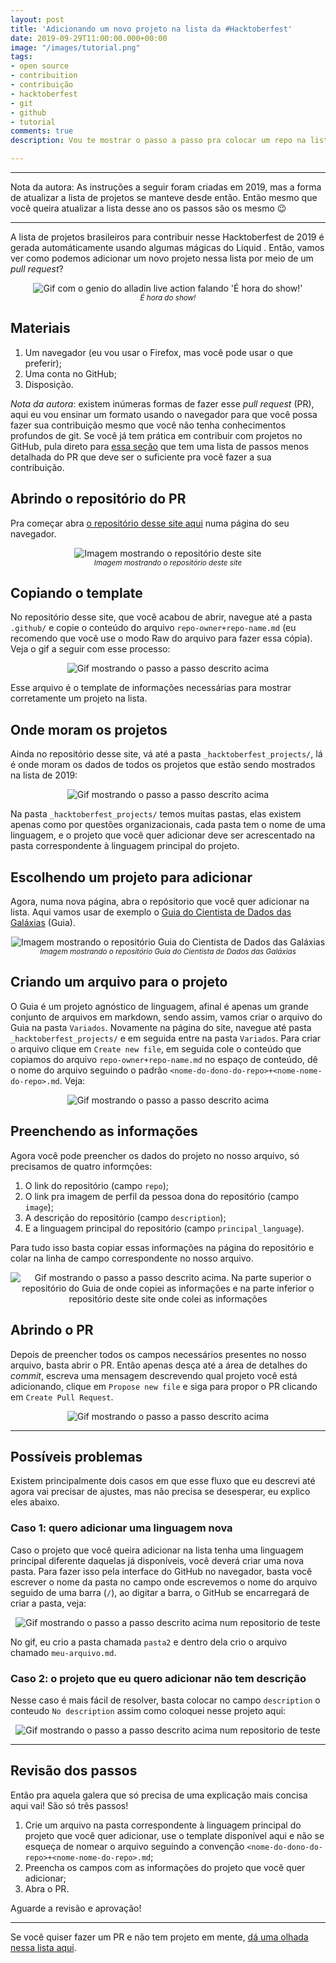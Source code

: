 ```yaml
---
layout: post
title: 'Adicionando um novo projeto na lista da #Hacktoberfest'
date: 2019-09-29T11:00:00.000+00:00
image: "/images/tutorial.png"
tags:
- open source
- contribuition
- contribuição
- hacktoberfest
- git
- github
- tutorial
comments: true
description: Vou te mostrar o passo a passo pra colocar um repo na lista de 2019

---
```


***
Nota da autora: As instruções a seguir foram criadas em 2019, mas a forma de atualizar a lista de projetos se manteve desde então. Então mesmo que você queira atualizar a lista desse ano os passos são os mesmo 😉
***

A lista de projetos brasileiros para contribuir nesse Hacktoberfest de 2019 é gerada automáticamente usando algumas mágicas do Liquid <!--como eu explico nesse outro artigo-->. Então, vamos ver como podemos adicionar um novo projeto nessa lista por meio de um _pull request_?

<center>
<img src="/images/showtime.gif" alt="Gif com o genio do alladin live action falando 'É hora do show!'"/>
<br>
<small><i>É hora do show!</i></small>
</center>

## Materiais

1. Um navegador (eu vou usar o Firefox, mas você pode usar o que preferir);
2. Uma conta no GitHub;
3. Disposição.

_Nota da autora_: existem inúmeras formas de fazer esse _pull request_ (PR), aqui eu vou ensinar um formato usando o navegador para que você possa fazer sua contribuição mesmo que você não tenha conhecimentos profundos de git. Se você já tem prática em contribuir com projetos no GitHub, pula direto para <a href="#revisao">essa seção</a> que tem uma lista de passos menos detalhada do PR que deve ser o suficiente pra você fazer a sua contribuição.

## Abrindo o repositório do PR

Pra começar abra [o repositório desse site aqui](https://github.com/jtemporal/jtemporal.github.io) numa página do seu navegador.

<center>
<img src="/images/repo-jtemporal.png" alt="Imagem mostrando o repositório deste site"/>
<br>
<small><i>Imagem mostrando o repositório deste site</i></small>
</center>

## Copiando o template

No repositório desse site, que você acabou de abrir, navegue até a pasta `.github/` e copie o conteúdo do arquivo `repo-owner+repo-name.md` (eu recomendo que você use o modo Raw do arquivo para fazer essa cópia). Veja o gif a seguir com esse processo:

<center>
<img src="https://raw.githubusercontent.com/jtemporal/jtemporal.github.io/main/images/hacktober_2019/hacktober_2019_passo_2.gif" alt="Gif mostrando o passo a passo descrito acima"/>
</center>

Esse arquivo é o template de informações necessárias para mostrar corretamente um projeto na lista.

## Onde moram os projetos

Ainda no repositório desse site, vá até a pasta `_hacktoberfest_projects/`, lá é onde moram os dados de todos os projetos que estão sendo mostrados na lista de 2019:

<center>
<img src="https://raw.githubusercontent.com/jtemporal/jtemporal.github.io/main/images/hacktober_2019/hacktober_2019_passo_3.gif" alt="Gif mostrando o passo a passo descrito acima"/>
</center>

Na pasta `_hacktoberfest_projects/` temos muitas pastas, elas existem apenas como por questões organizacionais, cada pasta tem o nome de uma linguagem, e o projeto que você quer adicionar deve ser acrescentado na pasta correspondente à linguagem principal do projeto.

## Escolhendo um projeto para adicionar

Agora, numa nova página, abra o repósitorio que você quer adicionar na lista. Aqui vamos usar de exemplo o [Guia do Cientista de Dados das Galáxias](https://github.com/PizzaDeDados/datascience-pizza) (Guia).

<center>
<img src="/images/repo-guia-github.png" alt="Imagem mostrando o repositório Guia do Cientista de Dados das Galáxias"/>
<br>
<small><i>Imagem mostrando o repositório Guia do Cientista de Dados das Galáxias</i></small>
</center>

## Criando um arquivo para o projeto

O Guia é um projeto agnóstico de linguagem, afinal é apenas um grande conjunto de arquivos em markdown, sendo assim, vamos criar o arquivo do Guia na pasta  `Variados`. Novamente na página do site, navegue até pasta  `_hacktoberfest_projects/` e em seguida entre na pasta `Variados`. Para criar o arquivo clique em `Create new file`, em seguida cole o conteúdo que copiamos do arquivo `repo-owner+repo-name.md` no espaço de conteúdo, dê o nome do arquivo seguindo o padrão `<nome-do-dono-do-repo>+<nome-nome-do-repo>.md`. Veja:

<center>
<img src="https://raw.githubusercontent.com/jtemporal/jtemporal.github.io/main/images/hacktober_2019/hacktober_2019_passo_5.gif" alt="Gif mostrando o passo a passo descrito acima"/>
</center>

## Preenchendo as informações

Agora você pode preencher os dados do projeto no nosso arquivo, só precisamos de quatro informções:

1. O link do repositório (campo `repo`);
2. O link pra imagem de perfil da pessoa dona do repositório (campo `image`);
3. A descrição do repositório (campo `description`);
4. E a linguagem principal do repositório (campo `principal_language`).

Para tudo isso basta copiar essas informações na página do repositório e colar na linha de campo correspondente no nosso arquivo.

<center>
<img src="https://raw.githubusercontent.com/jtemporal/jtemporal.github.io/main/images/hacktober_2019/hacktober_2019_passo_6.gif" alt="Gif mostrando o passo a passo descrito acima. Na parte superior o repositório do Guia de onde copiei as informações e na parte inferior o repositório deste site onde colei as informações"/>
</center>

## Abrindo o PR

Depois de preencher todos os campos necessários presentes no nosso arquivo, basta abrir o PR. Então apenas desça até a área de detalhes do _commit_, escreva uma mensagem descrevendo qual projeto você está adicionando, clique em `Propose new file` e siga para propor o PR clicando em `Create Pull Request`.

<center>
<img src="https://raw.githubusercontent.com/jtemporal/jtemporal.github.io/main/images/hacktober_2019/hacktober_2019_passo_7.gif" alt="Gif mostrando o passo a passo descrito acima"/>
</center>

***

## Possíveis problemas

Existem principalmente dois casos em que esse fluxo que eu descrevi até agora vai precisar de ajustes, mas não precisa se desesperar, eu explico eles abaixo.

### Caso 1: quero adicionar uma linguagem nova

Caso o projeto que você queira adicionar na lista tenha uma linguagem principal diferente daquelas já disponíveis, você deverá criar uma nova pasta. Para fazer isso pela interface do GitHub no navegador, basta você escrever o nome da pasta no campo onde escrevemos o nome do arquivo seguido de uma barra (`/`), ao digitar a barra, o GitHub se encarregará de criar a pasta, veja:

<center>
<img src="https://raw.githubusercontent.com/jtemporal/jtemporal.github.io/main/images/hacktober_2019/hacktober_2019_criando_pasta.gif" alt="Gif mostrando o passo a passo descrito acima num repositorio de teste"/>
</center>

No gif, eu crio a pasta chamada `pasta2` e dentro dela crio o arquivo chamado `meu-arquivo.md`.

### Caso 2: o projeto que eu quero adicionar não tem descrição

Nesse caso é mais fácil de resolver, basta colocar no campo `description` o conteudo `No description` assim como coloquei nesse projeto aqui:

<center>
<img src="https://raw.githubusercontent.com/jtemporal/jtemporal.github.io/main/images/hacktober_2019/hacktober_2019_no_description.gif" alt="Gif mostrando o passo a passo descrito acima num repositorio de teste"/>
</center>

***

<h2 id="revisao">Revisão dos passos</h2>

Então pra aquela galera que só precisa de uma explicação mais concisa aqui vai! São só três passos!

1. Crie um arquivo na pasta correspondente à linguagem principal do projeto que você quer adicionar, use o template disponível aqui e não se esqueça de nomear o arquivo seguindo a convenção `<nome-do-dono-do-repo>+<nome-nome-do-repo>.md`;
2. Preencha os campos com as informações do projeto que você quer adicionar;
3. Abra o PR.

Aguarde a revisão e aprovação!

***

Se você quiser fazer um PR e não tem projeto em mente, [dá uma olhada nessa lista aqui](https://github.com/jtemporal/jtemporal.github.io/labels/hacktoberfest).
